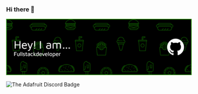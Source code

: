 ### Hi there 👋

![Header](./github-header-image.png)


<!--
**neleon10/neleon10** is a ✨ _special_ ✨ repository because its `README.md` (this file) appears on your GitHub profile.

Here are some ideas to get you started:

- 🔭 I’m currently working on ...
- 🌱 I’m currently learning ...
- 👯 I’m looking to collaborate on ...
- 🤔 I’m looking for help with ...
- 💬 Ask me about ...
- 📫 How to reach me: ...
- 😄 Pronouns: ...
- ⚡ Fun fact: ...
-->
![The Adafruit Discord Badge](https://raw.githubusercontent.com/adafruit/Adafruit_CircuitPython_Bundle/main/badges/adafruit_discord.svg)

